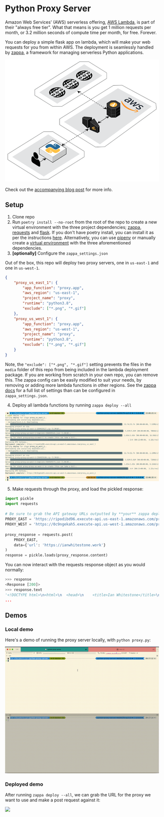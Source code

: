 # Python Proxy Server

Amazon Web Services' (AWS) serverless offering, [AWS Lambda](https://aws.amazon.com/lambda/), is part of their "always free tier". What that means is you get 1 million requests per month, or 3.2 million seconds of compute time per month, for free. Forever. 

You can deploy a simple flask app on lambda, which will make your web requests for you from within AWS. The deployment is seamlessly handled by [zappa](https://github.com/Miserlou/Zappa), a framework for managing serverless Python applications.

<p align="center">
    <img src="media/architecture.png" height="400px">
</p>

Check out the [accompanying blog post](https://ianwhitestone.work/free-python-proxy-server/) for more info.

## Setup

1. Clone repo
2. Run `poetry install --no-root` from the root of the repo to create a new virtual environment with the three project dependencies; [zappa](https://github.com/Miserlou/Zappa), [requests](https://github.com/psf/requests) and [flask](https://github.com/pallets/flask). If you don't have poetry install, you can install it as per the instructions [here](https://python-poetry.org/docs/#osx-linux-bashonwindows-install-instructions). Alternatively, you can use [pipenv](https://github.com/pypa/pipenv) or manually create a [virtual environment](https://docs.python.org/3/tutorial/venv.html) with the three aforementioned dependencies.
3. **[optionally]** Configure the `zappa_settings.json`

Out of the box, this repo will deploy two proxy servers, one in `us-east-1` and one in `us-west-1`.

```json
{
    "proxy_us_east_1": {
        "app_function": "proxy.app",
        "aws_region": "us-east-1",
        "project_name": "proxy",
        "runtime": "python3.8",
        "exclude": ["*.png", "*.gif"]
    },
    "proxy_us_west_1": {
        "app_function": "proxy.app",
        "aws_region": "us-west-1",
        "project_name": "proxy",
        "runtime": "python3.8",
        "exclude": ["*.png", "*.gif"]
    }
}
```

Note, the `"exclude": ["*.png", "*.gif"]` setting prevents the files in the `media` folder of this repo from being included in the lambda deployment package. If you are working from scratch in your own repo, you can remove this. The zappa config can be easily modified to suit your needs, by removing or adding more lambda functions in other regions. See the [zappa docs](https://github.com/Miserlou/Zappa#advanced-settings/) for a full list of settings than can be configured in `zappa_settings.json`.

4. Deploy all lambda functions by running `zappa deploy --all`

<img src="media/zappa_deploy_all.png">

5. Make requests through the proxy, and load the pickled response:

```python
import pickle
import requests

# Be sure to grab the API gateway URLs outputted by **your** zappa deploy call...
PROXY_EAST = 'https://ripodibd96.execute-api.us-east-1.amazonaws.com/proxy_us_east_1'
PROXY_WEST = 'https://0c9ngekah5.execute-api.us-west-1.amazonaws.com/proxy_us_west_1'

proxy_response = requests.post(
    PROXY_EAST,
    data={'url': 'https://ianwhitestone.work'}
)
response = pickle.loads(proxy_response.content)
```

You can now interact with the requests response object as you would normally:

```python
>>> response
<Response [200]>
>>> response.text
'<!DOCTYPE html>\n<html>\n  <head>\n    <title>Ian Whitestone</title>\n\n ...
...
```


## Demos

### Local demo

Here's a demo of running the proxy server locally, with `python proxy.py`:

<img src="media/local_demo.gif">

### Deployed demo

After running `zappa deploy --all`, we can grab the URL for the proxy we want to use and make a post request against it:

<img src="media/deployed_demo.gif">